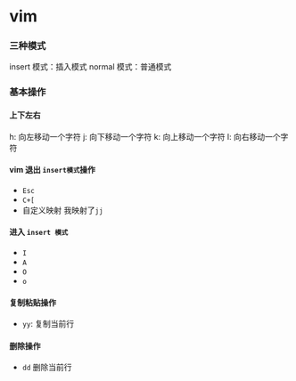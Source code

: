 <!--
 * @Author: hy
 * @Date: 2022-06-05 18:14:29
 * @LastEditors: hy
 * @Description:
 * @LastEditTime: 2022-06-05 23:30:02
 * @FilePath: /til/vim/base_operation.md
 * Copyright 2022 hy, All Rights Reserved.
 * 仅供学习使用~
-->

# vim

### 三种模式

insert 模式：插入模式
normal 模式：普通模式

### 基本操作

#### 上下左右

h: 向左移动一个字符
j: 向下移动一个字符
k: 向上移动一个字符
l: 向右移动一个字符

#### vim 退出 `insert模式`操作

- `Esc`
- `C+[`
- 自定义映射 我映射了`jj`

#### 进入 `insert 模式`

- `I`
- `A`
- `O`
- `o`

#### 复制粘贴操作

- `yy`: 复制当前行
<!-- TODO 复制单个字符 复制单个单词 多选复制 多行复制-->

#### 删除操作

- `dd` 删除当前行
<!-- TODO 删除单个字符 删除单个单词 删除复制 删除复制-->
